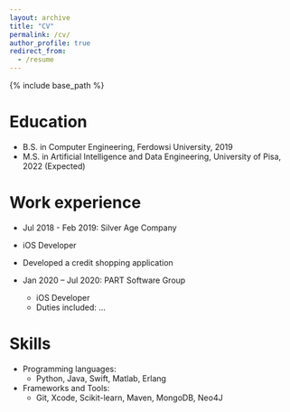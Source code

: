 ```yaml
---
layout: archive
title: "CV"
permalink: /cv/
author_profile: true
redirect_from:
  - /resume
---
```


{% include base_path %}

Education
======
* B.S. in Computer Engineering, Ferdowsi University, 2019
* M.S. in Artificial Intelligence and Data Engineering, University of Pisa, 2022 (Expected)

Work experience
======
*  Jul 2018 - Feb 2019: Silver Age Company
  * iOS Developer
  * Developed a credit shopping application

* Jan 2020 – Jul 2020: PART Software Group
  * iOS Developer
  * Duties included: ...
  
Skills
======
* Programming languages:
  * Python, Java, Swift, Matlab, Erlang
* Frameworks and Tools:
  * Git, Xcode, Scikit-learn, Maven, MongoDB, Neo4J
